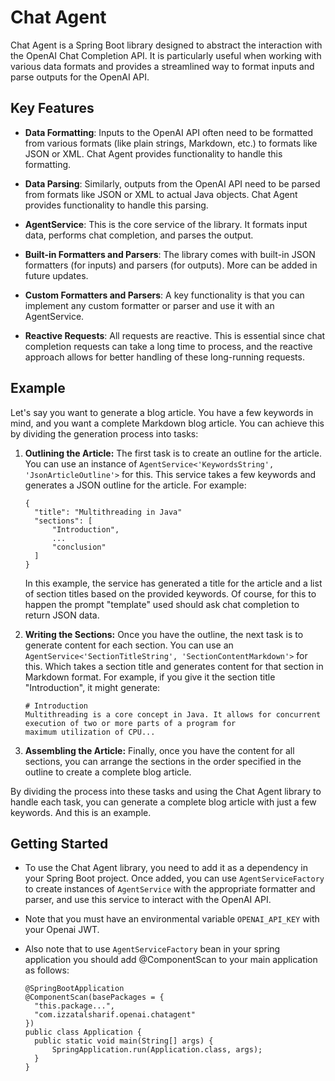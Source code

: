 # Chat Agent

Chat Agent is a Spring Boot library designed to abstract the interaction with the OpenAI Chat Completion API. It is
particularly useful when working with various data formats and provides a streamlined way to format inputs and parse
outputs for the OpenAI API.

## Key Features

- **Data Formatting**: Inputs to the OpenAI API often need to be formatted from various formats (like plain strings,
  Markdown, etc.) to formats like JSON or XML. Chat Agent provides functionality to handle this formatting.

- **Data Parsing**: Similarly, outputs from the OpenAI API need to be parsed from formats like JSON or XML to actual
  Java objects. Chat Agent provides functionality to handle this parsing.

- **AgentService**: This is the core service of the library. It formats input data, performs chat completion, and parses
  the output.

- **Built-in Formatters and Parsers**: The library comes with built-in JSON formatters (for inputs) and parsers (for
  outputs). More can be added in future updates.

- **Custom Formatters and Parsers**: A key functionality is that you can implement any custom formatter or parser and
  use it with an AgentService.

- **Reactive Requests**: All requests are reactive. This is essential since chat completion requests can take a long
  time to process, and the reactive approach allows for better handling of these long-running requests.

## Example

Let's say you want to generate a blog article. You have a few keywords in mind, and you want a complete Markdown blog
article. You can achieve this by dividing the generation process into tasks:

1. **Outlining the Article:** The first task is to create an outline for the article. You can use an instance of
   `AgentService<'KeywordsString', 'JsonArticleOutline'>` for this. This service takes a few keywords and generates a
   JSON
   outline for the article. For example:

    ```
    {
      "title": "Multithreading in Java"
      "sections": [
          "Introduction",
          ...
          "conclusion"
      ]
    }
    ```

   In this example, the service has generated a title for the article and a list of section titles based on the provided
   keywords. Of course, for this to happen the prompt "template" used should ask chat completion to return JSON data.

2. **Writing the Sections:** Once you have the outline, the next task is to generate content for each section. You can
   use an `AgentService<'SectionTitleString', 'SectionContentMarkdown'>` for this. Which takes a section title and
   generates content for that section in Markdown format.
   For example, if you give it the section title "Introduction", it might generate:

    ```
   # Introduction
    Multithreading is a core concept in Java. It allows for concurrent execution of two or more parts of a program for
    maximum utilization of CPU...
   ```

3. **Assembling the Article:** Finally, once you have the content for all sections, you can arrange the sections in the
   order specified in the outline to create a complete blog article.

By dividing the process into these tasks and using the Chat Agent library to handle each task, you can generate a
complete blog article with just a few keywords. And this is an example.

## Getting Started

- To use the Chat Agent library, you need to add it as a dependency in your Spring Boot project. Once added, you can
  use `AgentServiceFactory` to create instances of `AgentService` with the appropriate formatter and parser, and use
  this service to interact with the OpenAI API.

- Note that you must have an environmental variable `OPENAI_API_KEY` with your Openai JWT.

- Also note that to use `AgentServiceFactory` bean in your spring application you should add @ComponentScan
  to your main application as follows:

    ```
  @SpringBootApplication
  @ComponentScan(basePackages = {
      "this.package...",
      "com.izzatalsharif.openai.chatagent"
  })
  public class Application {
      public static void main(String[] args) {
          SpringApplication.run(Application.class, args);
      }
  }
  ```
